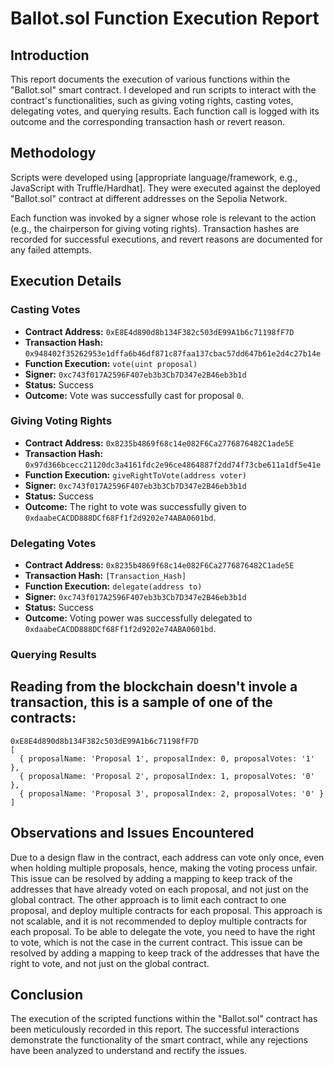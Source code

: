 # Ballot.sol Function Execution Report

## Introduction

This report documents the execution of various functions within the "Ballot.sol" smart contract. I developed and run scripts to interact with the contract's functionalities, such as giving voting rights, casting votes, delegating votes, and querying results. Each function call is logged with its outcome and the corresponding transaction hash or revert reason.

## Methodology

Scripts were developed using [appropriate language/framework, e.g., JavaScript with Truffle/Hardhat]. They were executed against the deployed "Ballot.sol" contract at different addresses on the Sepolia Network.

Each function was invoked by a signer whose role is relevant to the action (e.g., the chairperson for giving voting rights). Transaction hashes are recorded for successful executions, and revert reasons are documented for any failed attempts.

## Execution Details

### Casting Votes

- **Contract Address:** `0xE8E4d890d8b134F382c503dE99A1b6c71198fF7D`
- **Transaction Hash:** `0x948402f35262953e1dffa6b46df871c87faa137cbac57dd647b61e2d4c27b14e`
- **Function Execution:** `vote(uint proposal)`
- **Signer:** `0xc743f017A2596F407eb3b3Cb7D347e2B46eb3b1d`
- **Status:** Success
- **Outcome:** Vote was successfully cast for proposal `0`.

### Giving Voting Rights

- **Contract Address:** `0x8235b4869f68c14e082F6Ca2776876482C1ade5E`
- **Transaction Hash:** `0x97d366bcecc21120dc3a4161fdc2e96ce4864887f2dd74f73cbe611a1df5e41e`
- **Function Execution:** `giveRightToVote(address voter)`
- **Signer:** `0xc743f017A2596F407eb3b3Cb7D347e2B46eb3b1d`
- **Status:** Success
- **Outcome:** The right to vote was successfully given to `0xdaabeCACDD888DCf68Ff1f2d9202e74ABA0601bd`.

### Delegating Votes

- **Contract Address:** `0x8235b4869f68c14e082F6Ca2776876482C1ade5E`
- **Transaction Hash:** `[Transaction_Hash]`
- **Function Execution:** `delegate(address to)`
- **Signer:** `0xc743f017A2596F407eb3b3Cb7D347e2B46eb3b1d`
- **Status:** Success
- **Outcome:** Voting power was successfully delegated to `0xdaabeCACDD888DCf68Ff1f2d9202e74ABA0601bd`.

### Querying Results

## Reading from the blockchain doesn't invole a transaction, this is a sample of one of the contracts:

```
0xE8E4d890d8b134F382c503dE99A1b6c71198fF7D
[
  { proposalName: 'Proposal 1', proposalIndex: 0, proposalVotes: '1' },
  { proposalName: 'Proposal 2', proposalIndex: 1, proposalVotes: '0' },
  { proposalName: 'Proposal 3', proposalIndex: 2, proposalVotes: '0' }
]
```

## Observations and Issues Encountered

Due to a design flaw in the contract, each address can vote only once, even when holding multiple proposals, hence, making the voting process unfair. This issue can be resolved by adding a mapping to keep track of the addresses that have already voted on each proposal, and not just on the global contract.
The other approach is to limit each contract to one proposal, and deploy multiple contracts for each proposal. This approach is not scalable, and it is not recommended to deploy multiple contracts for each proposal.
To be able to delegate the vote, you need to have the right to vote, which is not the case in the current contract. This issue can be resolved by adding a mapping to keep track of the addresses that have the right to vote, and not just on the global contract.

## Conclusion

The execution of the scripted functions within the "Ballot.sol" contract has been meticulously recorded in this report. The successful interactions demonstrate the functionality of the smart contract, while any rejections have been analyzed to understand and rectify the issues.